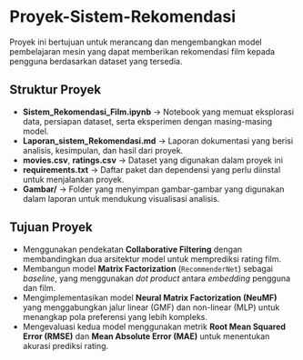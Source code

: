 # Proyek-Sistem-Rekomendasi

Proyek ini bertujuan untuk merancang dan mengembangkan model pembelajaran mesin yang dapat memberikan rekomendasi film kepada pengguna berdasarkan dataset yang tersedia.

## Struktur Proyek

- **Sistem_Rekomendasi_Film.ipynb** → Notebook yang memuat eksplorasi data, persiapan dataset, serta eksperimen dengan masing-masing model.
- **Laporan_sistem_Rekomendasi.md** → Laporan dokumentasi yang berisi analisis, kesimpulan, dan hasil dari proyek.
- **movies.csv**, **ratings.csv** → Dataset yang digunakan dalam proyek ini
- **requirements.txt** → Daftar paket dan dependensi yang perlu diinstal untuk menjalankan proyek.
- **Gambar/** → Folder yang menyimpan gambar-gambar yang digunakan dalam laporan untuk mendukung visualisasi analisis.

## Tujuan Proyek

- Menggunakan pendekatan **Collaborative Filtering** dengan membandingkan dua arsitektur model untuk memprediksi rating film.
- Membangun model **Matrix Factorization** (`RecommenderNet`) sebagai _baseline_, yang menggunakan _dot product_ antara _embedding_ pengguna dan film.
- Mengimplementasikan model **Neural Matrix Factorization (NeuMF)** yang menggabungkan jalur linear (GMF) dan non-linear (MLP) untuk menangkap pola preferensi yang lebih kompleks.
- Mengevaluasi kedua model menggunakan metrik **Root Mean Squared Error (RMSE)** dan **Mean Absolute Error (MAE)** untuk menentukan akurasi prediksi rating.
